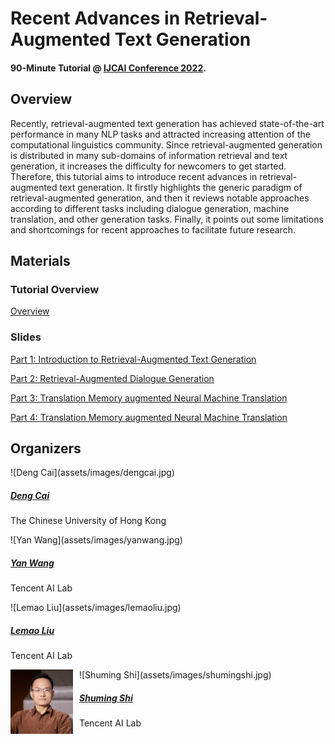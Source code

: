<main class="container">

<div class="bg-light p-5 rounded mt-3">

# Recent Advances in Retrieval-Augmented Text Generation

#### 90-Minute Tutorial @ [IJCAI Conference 2022](https://ijcai-22.org/tutorials/).

</div>

<div class="bg-light p-5 rounded mt-3">

## Overview

Recently, retrieval-augmented text generation has achieved state-of-the-art performance in many NLP tasks and attracted increasing attention of the computational linguistics community. Since retrieval-augmented generation is distributed in many sub-domains of information retrieval and text generation, it increases the difficulty for newcomers to get started. Therefore, this tutorial aims to introduce recent advances in retrieval-augmented text generation. It firstly highlights the generic paradigm of retrieval-augmented generation, and then it reviews notable approaches according to different tasks including dialogue generation, machine translation, and other generation tasks. Finally, it points out some limitations and shortcomings for recent approaches to facilitate future research.

</div>

<div class="bg-light p-5 rounded mt-3">

## Materials

<div class="container">

<div class="row">

### Tutorial Overview

[Overview](assets/IJCAI_2022.pdf)

### Slides

[Part 1: Introduction to Retrieval-Augmented Text Generation](assets/slides/Part-1.pdf)

[Part 2: Retrieval-Augmented Dialogue Generation](assets/slides/Part-2.pdf)

[Part 3: Translation Memory augmented Neural Machine Translation](assets/slides/Part-3.pdf)

[Part 4: Translation Memory augmented Neural Machine Translation](assets/slides/Part-4.pdf)

</div>

</div>

</div>

<div class="bg-light p-5 rounded mt-3">

## Organizers

<div class="container">

<div class="row">

<div class="col-sm text-center">

<div class="thumbnail-wrapper">![Deng Cai](assets/images/dengcai.jpg)</div>

##### [Deng Cai](https://jcyk.github.io/)

The Chinese University of Hong Kong

[](mailto:thisisjcykcd@gmail.com)</div>

<div class="col-sm text-center">

<div class="thumbnail-wrapper">![Yan Wang](assets/images/yanwang.jpg)</div>

##### [Yan Wang](https://libertywing.github.io/yanwang.github.io/)

Tencent AI Lab

[](mailto:brandenwang@tencent.com)</div>

<div class="col-sm text-center">

<div class="thumbnail-wrapper">![Lemao Liu](assets/images/lemaoliu.jpg)</div>

##### [Lemao Liu](https://lemaoliu.github.io/homepage/)

Tencent AI Lab

[](mailto:lemaoliu@gmail.com)</div>

<div class="col-sm text-center">

<img align="left" src="assets/images/shumingshi.jpg" width=100 alt="a photo" style="padding-right:10px">

<div class="thumbnail-wrapper">![Shuming Shi](assets/images/shumingshi.jpg)</div>

##### [Shuming Shi](https://scholar.google.co.jp/citations?user=Lg31AKMAAAAJ&hl=en)

Tencent AI Lab

[](mailto:shumingshi@tencent.com)</div>

</div>

</div>

</div>

</main>

